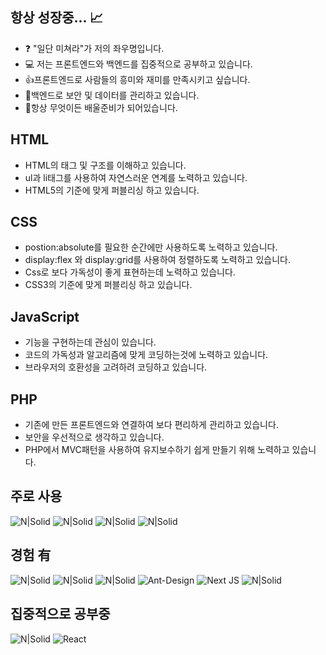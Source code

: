## 항상 성장중... 📈 

- ❓ "일단 미쳐라"가  저의 좌우명입니다.
- 💻 저는 프론트엔드와 백엔드를 집중적으로 공부하고 있습니다.
- 👍프론트엔드로 사람들의 흥미와 재미를 만족시키고 싶습니다.
- 🛑백엔드로 보안 및 데이터를 관리하고 있습니다.
- 📕항상 무엇이든 배울준비가 되어있습니다.


## HTML
- HTML의 태그 및 구조를 이해하고 있습니다.
- ul과 li태그를 사용하여 자연스러운 연계를 노력하고 있습니다.
- HTML5의 기준에 맞게 퍼블리싱 하고 있습니다.
## CSS
- postion:absolute를 필요한 순간에만 사용하도록 노력하고 있습니다.
- display:flex 와 display:grid를 사용하여 정렬하도록 노력하고 있습니다.
- Css로 보다 가독성이 좋게 표현하는데 노력하고 있습니다.
- CSS3의 기준에 맞게 퍼블리싱 하고 있습니다.
## JavaScript
- 기능을 구현하는데 관심이 있습니다.
- 코드의 가독성과 알고리즘에 맞게 코딩하는것에 노력하고 있습니다.
- 브라우저의 호환성을 고려하려 코딩하고 있습니다.

## PHP
- 기존에 만든 프론트엔드와 연결하여 보다 편리하게 관리하고 있습니다.
- 보안을 우선적으로 생각하고 있습니다.
- PHP에서 MVC패턴을 사용하여 유지보수하기 쉽게 만들기 위해 노력하고 있습니다.

## 주로 사용
![N|Solid](https://img.shields.io/badge/HTML5-E34F26?style=for-the-badge&logo=html5&logoColor=white) ![N|Solid](https://img.shields.io/badge/CSS3-1572B6?style=for-the-badge&logo=css3&logoColor=white) ![N|Solid](https://img.shields.io/badge/JavaScript-323330?style=for-the-badge&logo=javascript&logoColor=F7DF1E) ![N|Solid](https://img.shields.io/badge/PHP-777BB4?style=for-the-badge&logo=php&logoColor=white)

## 경험 有
 ![N|Solid](https://img.shields.io/badge/Python-14354C?style=for-the-badge&logo=python&logoColor=white) ![N|Solid](https://img.shields.io/badge/GitHub-100000?style=for-the-badge&logo=github&logoColor=white) ![N|Solid](https://img.shields.io/badge/C-00599C?style=for-the-badge&logo=c&logoColor=white) ![Ant-Design](https://img.shields.io/badge/-AntDesign-%230170FE?style=for-the-badge&logo=ant-design&logoColor=white)    ![Next JS](https://img.shields.io/badge/Next-black?style=for-the-badge&logo=next.js&logoColor=white) ![N|Solid](https://img.shields.io/badge/mysql-%2300f.svg?style=for-the-badge&logo=mysql&logoColor=white)


## 집중적으로 공부중
![N|Solid](https://img.shields.io/badge/TypeScript-007ACC?style=for-the-badge&logo=typescript&logoColor=white) ![React](https://img.shields.io/badge/react-%2320232a.svg?style=for-the-badge&logo=react&logoColor=%2361DAFB)
